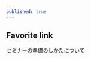 ```yaml
---
published: true
---
```

## Favorite link

[セミナーの準備のしかたについて](http://www.ms.u-tokyo.ac.jp/~yasuyuki/sem.htm)
